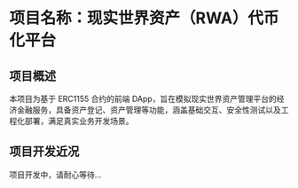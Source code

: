 # 项目名称：现实世界资产（RWA）代币化平台

## 项目概述

本项目为基于 ERC1155 合约的前端 DApp，旨在模拟现实世界资产管理平台的经济金融服务，具备资产登记、资产管理等功能，涵盖基础交互、安全性测试以及工程化部署，满足真实业务开发场景。

## 项目开发近况

项目开发中，请耐心等待...